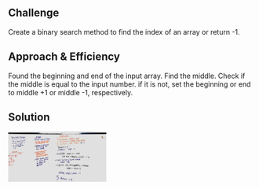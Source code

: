 ## Challenge
Create a binary search method to find the index of an array or return -1.


## Approach & Efficiency
Found the beginning and end of the input array. Find the middle. Check if the middle is equal to the input number. if it is not, set the beginning or end to middle +1 or middle -1, respectively.


## Solution
<img src="../assets/challenge3.jpg"
     alt="White Board Picture"
     style="float: left; margin-right: 10px; width: 200px;" />
